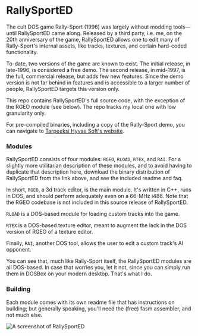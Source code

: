 # RallySportED
The cult DOS game Rally-Sport (1996) was largely without modding tools&mdash;until RallySportED came along. Released by a third party, i.e. me, on the 20th anniversary of the game, RallySportED allows one to edit many of Rally-Sport's internal assets, like tracks, textures, and certain hard-coded functionality.

To-date, two versions of the game are known to exist. The initial release, in late-1996, is considered a free demo. The second release, in mid-1997, is the full, commercial release, but adds few new features. Since the demo version is not far behind in features and is accessible to a larger number of people, RallySportED targets this version only.

This repo contains RallySportED's full source code, with the exception of the RGEO module (see below). The repo tracks my local one with low granularity only.

For pre-compiled binaries, including a copy of the Rally-Sport demo, you can navigate to [Tarpeeksi Hyvae Soft's website](http://tarpeeksihyvaesoft.com/soft).

### Modules
RallySportED consists of four modules: ```RGEO```, ```RLOAD```, ```RTEX```, and ```RAI```. For a slightly more utilitarian description of these modules, and to avoid having to duplicate that description here, download the binary distribution of RallySportED from the link above, and see the included readme and faq.

In short, ```RGEO```, a 3d track editor, is the main module. It's written in C++, runs in DOS, and should perform adequately even on a 66-MHz i486. Note that the RGEO codebase is not included in this source release of RallySportED.

```RLOAD``` is a DOS-based module for loading custom tracks into the game.

```RTEX``` is a DOS-based texture editor, meant to augment the lack in the DOS version of RGEO of a texture editor.

Finally, ```RAI```, another DOS tool, allows the user to edit a custom track's AI opponent.

You can see that, much like Rally-Sport itself, the RallySportED modules are all DOS-based. In case that worries you, let it not, since you can simply run them in DOSBox on your modern desktop. That's what I do.

### Building
Each module comes with its own readme file that has instructions on building; but generally speaking, you'll need the (free) fasm assembler, and not much else.

![A screenshot of RallySportED](http://tarpeeksihyvaesoft.com/soft/img/rsed2_b.png)
